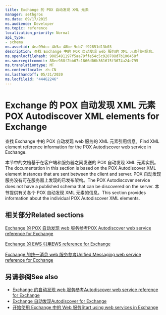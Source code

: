 ```yaml
---
title: Exchange 的 POX 自动发现 XML 元素
manager: sethgros
ms.date: 09/17/2015
ms.audience: Developer
ms.topic: reference
localization_priority: Normal
api_type:
- schema
ms.assetid: 4ea99dcc-4b5a-48be-9cb7-f92851d13b03
description: 查找 Exchange 中的 POX 自动发现 web 服务的 XML 元素引用信息。
ms.openlocfilehash: 9085491197f5aa79ffe54c5c920708d7b100458f
ms.sourcegitcommit: 88ec988f2bb67c1866d06b361615f3674a24e795
ms.translationtype: MT
ms.contentlocale: zh-CN
ms.lasthandoff: 05/31/2020
ms.locfileid: "44462246"
---
```

# <a name="pox-autodiscover-xml-elements-for-exchange"></a><span data-ttu-id="8aa1a-103">Exchange 的 POX 自动发现 XML 元素</span><span class="sxs-lookup"><span data-stu-id="8aa1a-103">POX Autodiscover XML elements for Exchange</span></span>

<span data-ttu-id="8aa1a-104">查找 Exchange 中的 POX 自动发现 web 服务的 XML 元素引用信息。</span><span class="sxs-lookup"><span data-stu-id="8aa1a-104">Find XML element reference information for the POX Autodiscover web service in Exchange.</span></span>
  
<span data-ttu-id="8aa1a-105">本节中的文档基于在客户端和服务器之间发送的 POX 自动发现 XML 元素实例。</span><span class="sxs-lookup"><span data-stu-id="8aa1a-105">The documentation in this section is based on the POX Autodiscover XML element instances that are sent between the client and server.</span></span> <span data-ttu-id="8aa1a-106">POX 自动发现服务没有可在服务器上发现的已发布架构。</span><span class="sxs-lookup"><span data-stu-id="8aa1a-106">The POX Autodiscover service does not have a published schema that can be discovered on the server.</span></span> <span data-ttu-id="8aa1a-107">本节提供有关各个 POX 自动发现 XML 元素的信息。</span><span class="sxs-lookup"><span data-stu-id="8aa1a-107">This section provides information about the individual POX Autodiscover XML elements.</span></span>
  
## <a name="related-sections"></a><span data-ttu-id="8aa1a-108">相关部分</span><span class="sxs-lookup"><span data-stu-id="8aa1a-108">Related sections</span></span>
<span data-ttu-id="8aa1a-109"><a name="bk_RelatedSections"> </a></span><span class="sxs-lookup"><span data-stu-id="8aa1a-109"><a name="bk_RelatedSections"> </a></span></span>

[<span data-ttu-id="8aa1a-110">Exchange 的 POX 自动发现 web 服务参考</span><span class="sxs-lookup"><span data-stu-id="8aa1a-110">POX Autodiscover web service reference for Exchange</span></span>](pox-autodiscover-web-service-reference-for-exchange.md)
  
[<span data-ttu-id="8aa1a-111">Exchange 的 EWS 引用</span><span class="sxs-lookup"><span data-stu-id="8aa1a-111">EWS reference for Exchange</span></span>](ews-reference-for-exchange.md)
  
[<span data-ttu-id="8aa1a-112">Exchange 的统一消息 web 服务参考</span><span class="sxs-lookup"><span data-stu-id="8aa1a-112">Unified Messaging web service reference for Exchange</span></span>](unified-messaging-web-service-reference-for-exchange.md)
  
## <a name="see-also"></a><span data-ttu-id="8aa1a-113">另请参阅</span><span class="sxs-lookup"><span data-stu-id="8aa1a-113">See also</span></span>

- [<span data-ttu-id="8aa1a-114">Exchange 的自动发现 web 服务参考</span><span class="sxs-lookup"><span data-stu-id="8aa1a-114">Autodiscover web service reference for Exchange</span></span>](autodiscover-web-service-reference-for-exchange.md)
- [<span data-ttu-id="8aa1a-115">Exchange 自动发现</span><span class="sxs-lookup"><span data-stu-id="8aa1a-115">Autodiscover for Exchange</span></span>](../exchange-web-services/autodiscover-for-exchange.md)
- [<span data-ttu-id="8aa1a-116">开始使用 Exchange 中的 Web 服务</span><span class="sxs-lookup"><span data-stu-id="8aa1a-116">Start using web services in Exchange</span></span>](../exchange-web-services/start-using-web-services-in-exchange.md)
    

